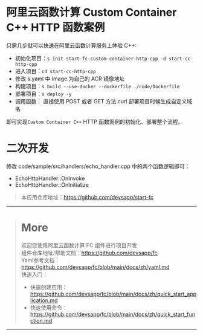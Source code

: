 # 阿里云函数计算 Custom Container C++ HTTP 函数案例

只需几步就可以快速在阿里云函数计算服务上体验 C++:

- 初始化项目：`s init start-fc-custom-container-http-cpp -d start-cc-http-cpp`
- 进入项目：`cd start-cc-http-cpp`
- 修改 s.yaml 中 Image 为自己的 ACR 镜像地址
- 构建项目：`s build --use-docker --dockerfile ./code/Dockerfile`
- 部署项目：`s deploy -y`
- 调用函数： 直接使用 POST 或者 GET 方法 curl 部署项目时候生成自定义域名

即可实现`Custom Container C++` HTTP 函数案例的初始化、部署整个流程。

# 二次开发

修改 code/sample/src/handlers/echo_handler.cpp 中的两个函数逻辑即可：

- EchoHttpHandler::OnInvoke
- EchoHttpHandler::OnInitialize

> 本应用仓库地址：https://github.com/devsapp/start-fc

------------------------------------
> # More
> 欢迎您使用阿里云函数计算 FC 组件进行项目开发   
> 组件仓库地址/帮助文档：https://github.com/devsapp/fc   
> Yaml参考文档：https://github.com/devsapp/fc/blob/main/docs/zh/yaml.md   
> 快速入门：
>   - 快速创建应用：https://github.com/devsapp/fc/blob/main/docs/zh/quick_start_application.md
>   - 快速使用命令：https://github.com/devsapp/fc/blob/main/docs/zh/quick_start_function.md
------------------------------------
